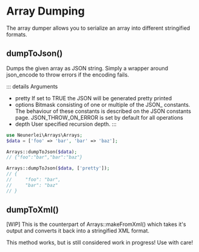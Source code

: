 # Array Dumping
The array dumper allows you to serialize an array into different stringified formats.

## dumpToJson()
Dumps the given array as JSON string.
Simply a wrapper around json_encode to throw errors if the encoding fails.

::: details Arguments
- pretty    If set to TRUE the JSON will be generated pretty printed
- options   Bitmask consisting of one or multiple of the JSON_ constants. The behaviour of these constants is described on the JSON constants page. JSON_THROW_ON_ERROR is set by default for all operations
- depth     User specified recursion depth.
:::

```php
use Neunerlei\Arrays\Arrays;
$data = ['foo' => 'bar', 'bar' => 'baz'];

Arrays::dumpToJson($data);
// {"foo":"bar","bar":"baz"}

Arrays::dumpToJson($data, ['pretty']);
// {
//     "foo": "bar",
//     "bar": "baz"
// }

```

## dumpToXml()
[WIP] This is the counterpart of Arrays::makeFromXml() which takes it's output
and converts it back into a stringified XML format.

This method works, but is still considered work in progress! Use with care!
